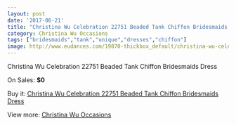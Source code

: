 ```yaml
---
layout: post
date: '2017-06-21'
title: "Christina Wu Celebration 22751 Beaded Tank Chiffon Bridesmaids Dress"
category: Christina Wu Occasions
tags: ["bridesmaids","tank","unique","dresses","chiffon"]
image: http://www.eudances.com/19870-thickbox_default/christina-wu-celebration-22751-beaded-tank-chiffon-bridesmaids-dress.jpg
---
```

Christina Wu Celebration 22751 Beaded Tank Chiffon Bridesmaids Dress

On Sales: **$0**
<a href="https://www.eudances.com/en/christina-wu-occasions/5931-christina-wu-celebration-22751-beaded-tank-chiffon-bridesmaids-dress.html"><amp-img layout="responsive" width="600" height="600" src="//www.eudances.com/19870-thickbox_default/christina-wu-celebration-22751-beaded-tank-chiffon-bridesmaids-dress.jpg" alt="Christina Wu Celebration 22751 Beaded Tank Chiffon Bridesmaids Dress 0" /></a>

Buy it: [Christina Wu Celebration 22751 Beaded Tank Chiffon Bridesmaids Dress](https://www.eudances.com/en/christina-wu-occasions/5931-christina-wu-celebration-22751-beaded-tank-chiffon-bridesmaids-dress.html "Christina Wu Celebration 22751 Beaded Tank Chiffon Bridesmaids Dress")

View more: [Christina Wu Occasions](https://www.eudances.com/en/59-christina-wu-occasions "Christina Wu Occasions")